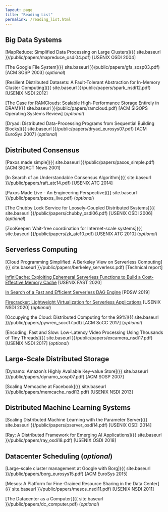 ```yaml
---
layout: page
title: "Reading List"
permalink: /reading_list.html
---
```


## Big Data Systems

[MapReduce: Simplified Data Processing on Large Clusters]({{ site.baseurl }}/public/papers/mapreduce_osdi04.pdf) [USENIX OSDI 2004]

[The Google File System]({{ site.baseurl }}/public/papers/gfs_sosp03.pdf) [ACM SOSP 2003] (*optional*)

[Resilient Distributed Datasets: A Fault-Tolerant Abstraction for In-Memory Cluster Computing]({{ site.baseurl }}/public/papers/spark_nsdi12.pdf) [USENIX NSDI 2012]

[The Case for RAMClouds: Scalable High-Performance Storage Entirely in DRAM]({{ site.baseurl }}/public/papers/ramcloud.pdf) [ACM SIGOPS Operating Systems Review] (*optional*)

[Dryad: Distributed Data-Processing Programs from Sequential Building Blocks]({{ site.baseurl }}/public/papers/dryad_eurosys07.pdf) [ACM EuroSys 2007] (*optional*)


## Distributed Consensus

[Paxos made simple]({{ site.baseurl }}/public/papers/paxos_simple.pdf) [ACM SIGACT News 2001]

[In Search of an Understandable Consensus Algorithm]({{ site.baseurl }}/public/papers/raft_atc14.pdf) [USENIX ATC 2014]

[Paxos Made Live - An Engineering Perspective]({{ site.baseurl }}/public/papers/paxos_live.pdf) (*optional*)

[The Chubby Lock Service for Loosely-Coupled Distributed Systems]({{ site.baseurl }}/public/papers/chubby_osdi06.pdf) [USENIX OSDI 2006] (*optional*)

[ZooKeeper: Wait-free coordination for Internet-scale systems]({{ site.baseurl }}/public/papers/zk_atc10.pdf) [USENIX ATC 2010] (*optional*)


## Serverless Computing

[Cloud Programming Simplified: A Berkeley View on Serverless Computing]({{ site.baseurl }}/public/papers/berkeley_serverless.pdf) [Technical report]

[InfiniCache: Exploiting Ephemeral Serverless Functions to Build a Cost-Effective Memory Cache](https://www.usenix.org/conference/fast20/presentation/wang-ao) [USENIX FAST 2020]

[In Search of a Fast and Efficient Serverless DAG Engine](https://arxiv.org/abs/1910.05896) [PDSW 2019]

[Firecracker: Lightweight Virtualization for Serverless Applications](https://www.usenix.org/conference/nsdi20/presentation/brooker-firecracker) [USENIX NSDI 2020] (*optional*)

[Occupying the Cloud: Distributed Computing for the 99%]({{ site.baseurl }}/public/papers/pywren_socc17.pdf) [ACM SoCC 2017] (*optional*)

[Encoding, Fast and Slow: Low-Latency Video Processing Using Thousands of Tiny Threads]({{ site.baseurl }}/public/papers/excamera_nsdi17.pdf) [USENIX NSDI 2017] (*optional*)


## Large-Scale Distributed Storage

[Dynamo: Amazon’s Highly Available Key-value Store]({{ site.baseurl }}/public/papers/dynamo_sosp07.pdf) [ACM SOSP 2007]

[Scaling Memcache at Facebook]({{ site.baseurl }}/public/papers/memcache_nsdi13.pdf) [USENIX NSDI 2013]


## Distributed Machine Learning Systems

[Scaling Distributed Machine Learning with the Parameter Server]({{ site.baseurl }}/public/papers/pserver_osdi14.pdf) [USENIX OSDI 2014]

[Ray: A Distributed Framework for Emerging AI Applications]({{ site.baseurl }}/public/papers/ray_osdi18.pdf) [USENIX OSDI 2018]


## Datacenter Scheduling (*optional*)

[Large-scale cluster management at Google with Borg]({{ site.baseurl }}/public/papers/borg_eurosys15.pdf) [ACM EuroSys 2015]

[Mesos: A Platform for Fine-Grained Resource Sharing in the Data Center]({{ site.baseurl }}/public/papers/mesos_nsdi11.pdf) [USENIX NSDI 2011]

[The Datacenter as a Computer]({{ site.baseurl }}/public/papers/dc_computer.pdf) (*optional*)

